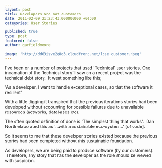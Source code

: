 ```yaml
---
layout: post
title: Developers are not customers
date: 2011-02-09 21:23:43.000000000 +00:00
categories: User Stories

published: true
type: post
featured: false
author: garfieldmoore

image: 'http://dd03isve2g8o3.cloudfront.net/lose_customer.jpeg'
---
```

I've been on a number of projects that used 'Technical' user stories.  One incarnation of the 'technical story' I saw on a recent project was the technical debt story.  It went something like this;

'As a developer, I want to handle exceptional cases, so that the software it resilient'

With a little digging it transpired that the previous iterations stories had been developed without accounting for possible failures due to unavailable resources (networks, databases etc).

The often quoted definition of done is 'The simplest thing that works'.  Dan North elaborated this as '...with a sustainable eco-system...' [of code].

So it seems to me that these developer stories existed because the previous stories had been completed without this sustainable foundation.

As developers, we are being paid to produce software (by our customers).  Therefore, any story that has the developer as the role should be viewed with suspicion.
